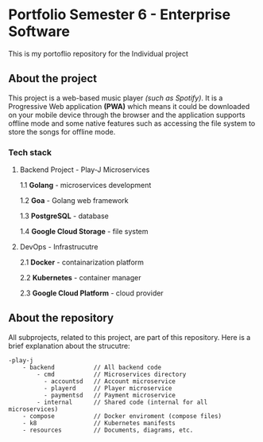 # Portfolio Semester 6 - Enterprise Software

This is my portoflio repository for the Individual project 

## About the project
This project is a web-based music player *(such as Spotify)*. It is a Progressive Web application **(PWA)** which means it could be downloaded on your mobile device through the browser and the application supports offline mode and some native features such as accessing the file system to store the songs for offline mode.

### Tech stack

1. Backend Project - Play-J Microservices

    1.1 **Golang** - microservices development

    1.2 **Goa** - Golang web framework

    1.3 **PostgreSQL** - database

    1.4 **Google Cloud Storage** - file system

2. DevOps - Infrastrucutre

    2.1 **Docker** - containarization platform

    2.2 **Kubernetes** - container manager

    2.3 **Google Cloud Platform** - cloud provider

## About the repository
All subprojects, related to this project, are part of this repository. Here is a brief explanation about the strucutre:

    -play-j
        - backend           // All backend code
            - cmd           // Microservices directory 
              - accountsd   // Account microservice
              - playerd     // Player microservice
              - paymentsd   // Payment microservice
            - internal      // Shared code (internal for all microservices)
        - compose           // Docker enviroment (compose files)
        - k8                // Kubernetes manifests
        - resources         // Documents, diagrams, etc.

